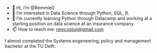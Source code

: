 - 👋 Hi, I’m @Remmie0
- 👀 I’m interested in Data Science through Python, SQL, R.
- 🌱 I’m currently learning Python through Datacamp and working at a starting position on data science at an insurance company.
- 📫 How to reach me: remcostuij@gmail.com

I almost completed the Systems engeneering, policy and management bachelor at the TU Delft. 

<!---
Remmie0/Remmie0 is a ✨ special ✨ repository because its `README.md` (this file) appears on your GitHub profile.
You can click the Preview link to take a look at your changes.
--->

